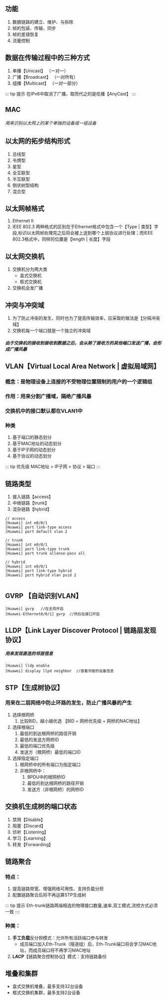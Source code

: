 ## 功能

1. 数据链路的建立、维护、与拆除
2. 帧的包装、传输、同步
3. 帧的差错恢复
4. 流量控制

## 数据在传输过程中的三种方式

1. 单播【Unicast】 （一对一）
2. 广播【Broadcast】 （一对所有）
3. 组播【Multicast】 （一对一部分）

::: tip 提示
在IPv6中取消了广播，取而代之的是任播【AnyCast】
:::

## MAC

###### 用来识别以太网上的某个单独的设备或一组设备

## 以太网的拓步结构形式

1. 总线型
2. 令牌型
3. 星型
4. 全互联型
5. 半互联型
6. 倒状树型结构
7. 混合型

## 以太网帧格式

1. Ethernet II
2. IEEE 802.3
   两种格式的区别在于Ethernet格式中包含一个【Type | 类型】字段,标识以太网帧处理完之后将会被上送到哪个上层协议进行处理；而IEEE
   802.3格式中，同样的位置是【length | 长度】字段

## 以太网交换机

1. 交换机分为两大类
    - 盒式交换机
    - 柜式交换机
2. 交换机会发广播

## 冲突与冲突域

1. 为了防止冲突的发生，同时也为了提高传输效率，应采取的做法是【分隔冲突域】
2. 交换机每一个端口就是一个独立的冲突域

##### 由于交换机的接收到接收到数据之后，会从除了接收方的其他端口发送广播，会形成广播风暴

## VLAN【Virtual Local Area Network | 虚拟局域网】

### 概念：是物理设备上连接的不受物理位置限制的用户的一个逻辑组

### 作用：用来分割广播域，隔绝广播风暴

### 交换机中的接口默认都在VLAN1中

### 种类

1. 基于端口的静态划分
2. 基于MAC地址的动态划分
3. 基于IP子网的动态划分
4. 基于协议的动态划分

::: tip 优先级
MAC地址 > IP子网 > 协议 > 端口
:::

## 链路类型

1. 接入链路【access】
2. 中继链路【trunk】
3. 混杂链路【hybrid】

```shell
// access
[Huawei] int e0/0/1
[Huawei] port link-type access
[Huawei] port default vlan 2

// trunk
[Huawei] int e0/0/1
[Huawei] port link-type trunk
[Huawei] port trunk allonse-pass all

// hybrid
[Huawei] int e0/0/1
[Huawei] port link-type hybrid
[Huawei] port hybrid vlan pvid 2


```

## GVRP 【自动识别VLAN】

```shell
[Huawei] gvrp   //在全局开启
[Huawei-Ethernet0/0/1] gvrp  //然后在接口开启
```

## LLDP【Link Layer Discover Protocol | 链路层发现协议】

##### 用来发现直连的邻居信息

```shell
[Huawei] lldp enable 
[Huawei] display llpd neighbor  //查看邻居的设备信息
```

## STP【生成树协议】

### 用来在二层网络中防止环路的发生，防止广播风暴的产生

1. 选择根网桥
    1. 比较BID，越小越优选 【BID = 网桥优先级 + 网桥的NAC地址】
2. 选择根端口
    1. 最低的到达根网桥的路径开销
    2. 最低的发送方网桥ID
    3. 最低的端口优先级
    4. 发送方（根网桥）最低的端口ID
3. 选择指定端口
    1. 根网桥中的所有端口为指定端口
    2. 非根网桥中：
        1. BPDU中的根网桥ID
        2. 最低的到达根网桥的路径开销
        3. 发送方（非根网桥）的网桥ID

## 交换机生成树的端口状态

1. 禁用【Disable】
2. 阻塞【Discard】
3. 侦听【Listening】
4. 学习【Learning】
5. 转发【Forwarding】

## 链路聚合

### 特点：

1. 提高链路带宽、增强网络可用性、支持负载分担
2. 配置链路聚合后将不再运算STP生成树

::: tip 提示
Eth-trunk链路两端相连的物理接口数量,速率,双工模式,流控方式必须一致
::::

### 种类：

1. **手工负载**反分担模式：允许所有活跃端口参与转发
    - 成员端口加入Eth-Trunk（隧道组）后，Eth-Trunk端口将会学习MAC地址，而成员端口将不再学习MAC地址
2. **LACP**【链路聚合控制协议】模式：支持链路备份

## 堆叠和集群

- 盒式交换机堆叠，最多支持32台设备
- 框式交换机集群，最多支持2台设备
